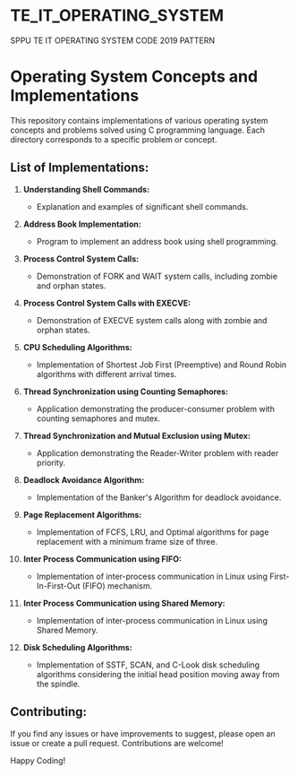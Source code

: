 # TE_IT_OPERATING_SYSTEM
SPPU TE IT OPERATING SYSTEM CODE 2019 PATTERN

# Operating System Concepts and Implementations

This repository contains implementations of various operating system concepts and problems solved using C programming language. Each directory corresponds to a specific problem or concept.

## List of Implementations:

1. **Understanding Shell Commands:**
   - Explanation and examples of significant shell commands.

2. **Address Book Implementation:**
   - Program to implement an address book using shell programming.

3. **Process Control System Calls:**
   - Demonstration of FORK and WAIT system calls, including zombie and orphan states.

4. **Process Control System Calls with EXECVE:**
   - Demonstration of EXECVE system calls along with zombie and orphan states.

5. **CPU Scheduling Algorithms:**
   - Implementation of Shortest Job First (Preemptive) and Round Robin algorithms with different arrival times.

6. **Thread Synchronization using Counting Semaphores:**
   - Application demonstrating the producer-consumer problem with counting semaphores and mutex.

7. **Thread Synchronization and Mutual Exclusion using Mutex:**
   - Application demonstrating the Reader-Writer problem with reader priority.

8. **Deadlock Avoidance Algorithm:**
   - Implementation of the Banker's Algorithm for deadlock avoidance.

9. **Page Replacement Algorithms:**
   - Implementation of FCFS, LRU, and Optimal algorithms for page replacement with a minimum frame size of three.

10. **Inter Process Communication using FIFO:**
    - Implementation of inter-process communication in Linux using First-In-First-Out (FIFO) mechanism.

11. **Inter Process Communication using Shared Memory:**
    - Implementation of inter-process communication in Linux using Shared Memory.

12. **Disk Scheduling Algorithms:**
    - Implementation of SSTF, SCAN, and C-Look disk scheduling algorithms considering the initial head position moving away from the spindle.


## Contributing:

If you find any issues or have improvements to suggest, please open an issue or create a pull request. Contributions are welcome!

Happy Coding!
